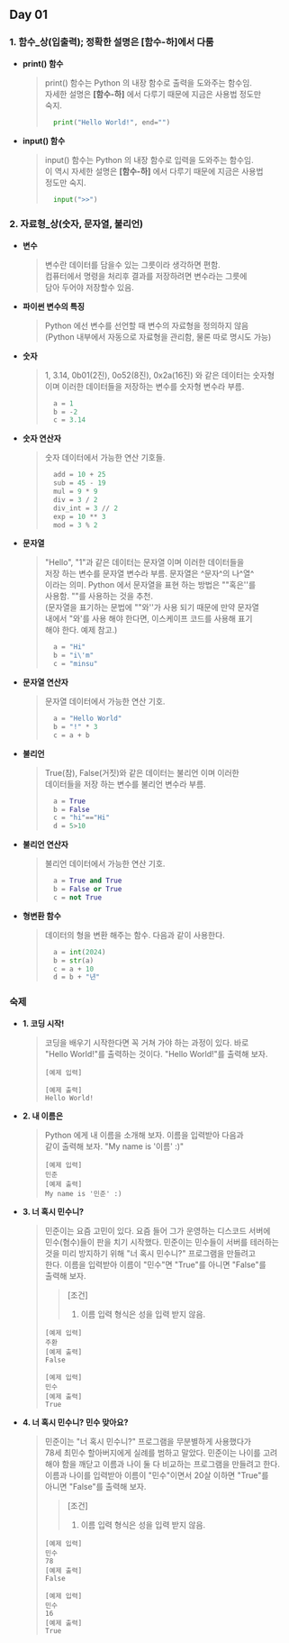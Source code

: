 ## Day 01

### 1. 함수_상(입출력); 정확한 설명은 [**함수-하**]에서 다룸

* **print() 함수**
  > print() 함수는 Python 의 내장 함수로 출력을 도와주는 함수임.\
  > 자세한 설명은 **[함수-하]** 에서 다루기 때문에 지금은 사용법 정도만\
  > 숙지.
  > ```python
  >   print("Hello World!", end="")
  > ```

* **input() 함수**
  > input() 함수는 Python 의 내장 함수로 입력을 도와주는 함수임.\
  > 이 역시 자세한 설명은 **[함수-하]** 에서 다루기 때문에 지금은 사용법\
  > 정도만 숙지.
  > ```python
  >   input(">>")
  > ```

### 2. 자료형_상(숫자, 문자열, 불리언)

* **변수**
  > 변수란 데이터를 담을수 있는 그릇이라 생각하면 편함.\
  > 컴퓨터에서 명령을 처리후 결과를 저장하려면 변수라는 그릇에\
  > 담아 두어야 저장할수 있음.

* **파이썬 변수의 특징**
  > Python 에선 변수를 선언할 때 변수의 자료형을 정의하지 않음\
  > (Python 내부에서 자동으로 자료형을 관리함, 물론 따로 명시도 가능)

* **숫자**
  > 1, 3.14, 0b01(2진), 0o52(8진), 0x2a(16진) 와 같은 데이터는 숫자형\
  > 이며 이러한 데이터들을 저장하는 변수를 숫자형 변수라 부름.
  > ```python
  >   a = 1
  >   b = -2
  >   c = 3.14
  > ```

* **숫자 연산자**
  > 숫자 데이터에서 가능한 연산 기호들.
  > ```python
  >   add = 10 + 25
  >   sub = 45 - 19
  >   mul = 9 * 9
  >   div = 3 / 2
  >   div_int = 3 // 2
  >   exp = 10 ** 3
  >   mod = 3 % 2
  > ```

* **문자열**
  > "Hello", "1"과 같은 데이터는 문자열 이며 이러한 데이터들을\
  > 저장 하는 변수를 문자열 변수라 부름. 문자열은 ^문자^의 나^열^\
  > 이라는 의미. Python 에서 문자열을 표현 하는 방법은 ""혹은''를\
  > 사용함. ""를 사용하는 것을 추천.\
  > (문자열을 표기하는 문법에 ""와''가 사용 되기 때문에 만약 문자열\
  > 내에서 "와'를 사용 해야 한다면, 이스케이프 코드를 사용해 표기\
  > 해야 한다. 예제 참고.)
  > ```python
  >   a = "Hi"
  >   b = "i\'m"
  >   c = "minsu"
  > ```

* **문자열 연산자**
  > 문자열 데이터에서 가능한 연산 기호.
  > ```python
  >   a = "Hello World"
  >   b = "!" * 3
  >   c = a + b
  > ```

* **불리언**
  > True(참), False(거짓)와 같은 데이터는 불리언 이며 이러한\
  > 데이터들을 저장 하는 변수를 불리언 변수라 부름.
  > ```python
  >   a = True
  >   b = False
  >   c = "hi"=="Hi"
  >   d = 5>10
  > ```

* **불리언 연산자**
  > 불리언 데이터에서 가능한 연산 기호.
  > ```python
  >   a = True and True
  >   b = False or True
  >   c = not True
  > ```

* **형변환 함수**
  > 데이터의 형을 변환 해주는 함수. 다음과 같이 사용한다.
  > ```python
  >   a = int(2024)
  >   b = str(a)
  >   c = a + 10
  >   d = b + "년"
  > ```

### 숙제

* **1. 코딩 시작!**
  > 코딩을 배우기 시작한다면 꼭 거쳐 가야 하는 과정이 있다. 바로\
  > "Hello World!"를 출력하는 것이다. "Hello World!"를 출력해 보자.
  > ```
  > [예제 입력]
  > 
  > [예제 출력]
  > Hello World!
  > ```

* **2. 내 이름은**
  > Python 에게 내 이름을 소개해 보자. 이름을 입력받아 다음과\
  > 같이 출력해 보자. "My name is '이름' :)"
  > ```
  > [예제 입력]
  > 민준
  > [예제 출력]
  > My name is '민준' :)
  > ```

* **3. 너 혹시 민수니?**
  > 민준이는 요즘 고민이 있다. 요즘 들어 그가 운영하는 디스코드 서버에\
  > 민수(혐수)들이 판을 치기 시작했다. 민준이는 민수들이 서버를 테러하는\
  > 것을 미리 방지하기 위해 "너 혹시 민수니?" 프로그램을 만들려고\
  > 한다. 이름을 입력받아 이름이 "민수"면 "True"를 아니면 "False"를\
  > 출력해 보자.
  > > [조건]
  > > 1. 이름 입력 형식은 성을 입력 받지 않음.
  >
  > ```
  > [예제 입력]
  > 주환
  > [예제 출력]
  > False
  > ```
  >
  > ```
  > [예제 입력]
  > 민수
  > [예제 출력]
  > True
  > ```

* **4. 너 혹시 민수니? 민수 맞아요?**
  > 민준이는 "너 혹시 민수니?" 프로그램을 무분별하게 사용했다가\
  > 78세 최민수 할아버지에게 실례를 범하고 말았다. 민준이는 나이를 고려\
  > 해야 함을 깨닫고 이름과 나이 둘 다 비교하는 프로그램을 만들려고 한다.\
  > 이름과 나이를 입력받아 이름이 "민수"이면서 20살 이하면 "True"를\
  > 아니면 "False"를 출력해 보자.
  > > [조건]
  > > 1. 이름 입력 형식은 성을 입력 받지 않음.
  >
  > ```
  > [예제 입력]
  > 민수
  > 78
  > [예제 출력]
  > False
  > ```
  >
  > ```
  > [예제 입력]
  > 민수
  > 16
  > [예제 출력]
  > True
  > ```
